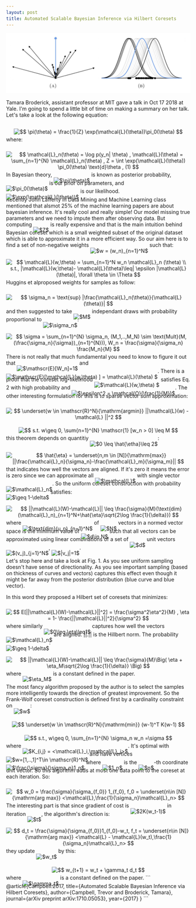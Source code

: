 ```yaml
---
layout: post
title: Automated Scalable Bayesian Inference via Hilbert Coresets
---
```

<img src="images/fig-1.png"/>

Tamara Broderick, assistant professor at MIT gave a talk in Oct 17 2018 at Yale. I'm going to spend a little bit of time on making a summary on her talk. 
Let's take a look at the following equation:

<p align="center"><img alt="$$&#10;\pi(\theta) = \frac{1}{Z} \exp(\mathcal{L}(\theta))\pi_0(\theta)&#10;$$" src="https://rawgit.com/dadashkarimi/dadashkarimi.github.io/master/svgs/91492ab74501760ebda77e5f23254365.svg?invert_in_darkmode" align="middle" width="179.81865pt" height="32.9901pt" style="position:relative;top:10px"/></p>
where:

<p align="center"><img alt="$$&#10;\mathcal{L}_n(\theta) = \log p(y_n| \theta) , \mathcal{L}(\theta) = \sum_{n=1}^{N} \mathcal{L}_n(\theta) , Z = \int \exp(\mathcal{L}(\theta)) \pi_0(\theta) \text{d}\theta , (1)&#10;$$" src="https://rawgit.com/dadashkarimi/dadashkarimi.github.io/master/svgs/3f0b8e49bf693641e0e805ce90c43fa0.svg?invert_in_darkmode" align="middle" width="482.5293pt" height="47.60745pt" style="position:relative;top:10px"/></p>

In Bayesian theory, <img alt="$\pi(\theta)$" src="https://rawgit.com/dadashkarimi/dadashkarimi.github.io/master/svgs/6fa7cd273b9dae03a6c405b96d9c5cbe.svg?invert_in_darkmode" align="middle" width="30.919185pt" height="24.6576pt" style="position:relative;top:10px"/> is known as posterior probability, <img alt="$\pi_0(\theta)$" src="https://rawgit.com/dadashkarimi/dadashkarimi.github.io/master/svgs/8aa9108c2200ae4076470ce9adb904d0.svg?invert_in_darkmode" align="middle" width="37.70382pt" height="24.6576pt" style="position:relative;top:10px"/> is our prior on parameters, and <img alt="$\exp(\mathcal{L}(\theta))$" src="https://rawgit.com/dadashkarimi/dadashkarimi.github.io/master/svgs/b1ea63db5d1b3e764e3cfe8b75e09a10.svg?invert_in_darkmode" align="middle" width="70.19661pt" height="24.6576pt" style="position:relative;top:10px"/> is our likelihood.  
Recently John Lafferty in Data Mining and Machine Learning class mentioned that alsmot 25% of the machine learning papers are about bayesian inference.
It's really cool and really simple! Our model missing true parameters and we need to impute them after observing data. 
But computing <img alt="$Z$" src="https://rawgit.com/dadashkarimi/dadashkarimi.github.io/master/svgs/5b51bd2e6f329245d425b8002d7cf942.svg?invert_in_darkmode" align="middle" width="12.351075pt" height="22.38192pt" style="position:relative;top:10px"/> is really expensive and that is the main intuition behind Bayesian coreset which is a small weighted subset of the original dataset which is able to approximate it in a more efficient way.
So our aim here is to find a set of non-negative weights <img alt="$w = (w_n)_{n=1}^N$" src="https://rawgit.com/dadashkarimi/dadashkarimi.github.io/master/svgs/e4cc989c959ee0093d4efba23ab9afc4.svg?invert_in_darkmode" align="middle" width="92.40033pt" height="27.65697pt" style="position:relative;top:10px"/> such that:

<p align="center"><img alt="$$&#10;\mathcal{L}(w,\theta) = \sum_{n=1}^N w_n \mathcal{L}_n (\theta) \\&#10;s.t., |\mathcal{L}(w,\theta)- \mathcal{L}(\theta)\leq| \epsilon |\mathcal{L}(\theta)|, \forall \theta \in \Theta&#10;$$" src="https://rawgit.com/dadashkarimi/dadashkarimi.github.io/master/svgs/99f551308ebf237eebb0a525e5192d26.svg?invert_in_darkmode" align="middle" width="434.12325pt" height="47.60745pt" style="position:relative;top:10px"/></p>

Huggins et alproposed weights for samples as follow:

<p align="center"><img alt="$$&#10;\sigma_n = \text{sup} |\frac{\mathcal{L}_n(\theta)}{\mathcal{L}(\theta)}|&#10;$$" src="https://rawgit.com/dadashkarimi/dadashkarimi.github.io/master/svgs/b90e505c55a193dba69775f325c397d6.svg?invert_in_darkmode" align="middle" width="119.330145pt" height="38.834895pt" style="position:relative;top:10px"/></p>

and then suggested to take <img alt="$M$" src="https://rawgit.com/dadashkarimi/dadashkarimi.github.io/master/svgs/fb97d38bcc19230b0acd442e17db879c.svg?invert_in_darkmode" align="middle" width="17.73981pt" height="22.46574pt" style="position:relative;top:10px"/> independant draws with probability proportional to <img alt="$\sigma_n$" src="https://rawgit.com/dadashkarimi/dadashkarimi.github.io/master/svgs/28cf960b1f96e750df70968130f6b0db.svg?invert_in_darkmode" align="middle" width="17.519205pt" height="14.15535pt" style="position:relative;top:10px"/>:

<p align="center"><img alt="$$&#10;\sigma = \sum_{n=1}^{N} \sigma_n, (M_1,..,M_N) \sim \text{Mult}(M, (\frac{\sigma_n}{\sigma})_{n=1}^{N})), W_n = \frac{\sigma}{\sigma_n} \frac{M_n}{M}&#10;$$" src="https://rawgit.com/dadashkarimi/dadashkarimi.github.io/master/svgs/2b0964934da890f84af138bedb519cdb.svg?invert_in_darkmode" align="middle" width="437.2269pt" height="47.60745pt" style="position:relative;top:10px"/></p>

There is not really that much fundamental you need to know to figure it out that <img alt="$\mathscr{E}[W_n]=1$" src="https://rawgit.com/dadashkarimi/dadashkarimi.github.io/master/svgs/fcdab563c7e2c08db88ec87357bdf89e.svg?invert_in_darkmode" align="middle" width="76.82466pt" height="24.6576pt" style="position:relative;top:10px"/> and <img alt="$\mathscr{E}[\mathcal{L}(w,\theta) ] = \mathcal{L}(\theta) $" src="https://rawgit.com/dadashkarimi/dadashkarimi.github.io/master/svgs/55f80d456ef09ccdfbafd873084115d6.svg?invert_in_darkmode" align="middle" width="128.242785pt" height="24.6576pt" style="position:relative;top:10px"/>.
There is a proof that the coreset log-likelihood <img alt="$\mathcal{L}(w,\theta) $" src="https://rawgit.com/dadashkarimi/dadashkarimi.github.io/master/svgs/9acd6d22f0da8977311fbbe36e7de4a7.svg?invert_in_darkmode" align="middle" width="51.81363pt" height="24.6576pt" style="position:relative;top:10px"/> satisfies Eq. 2 with high probability and <img alt="$\epsilon^2 = \mathcal{O}(\frac{1}{M})$" src="https://rawgit.com/dadashkarimi/dadashkarimi.github.io/master/svgs/1100b6e726fa96fc9584547b63daea13.svg?invert_in_darkmode" align="middle" width="80.008005pt" height="27.77577pt" style="position:relative;top:10px"/>.
The other interesting formulation for this is to sparse vector sum approximation:

<p align="center"><img alt="$$&#10;\underset{w \in \mathscr{R}^N}{\mathrm{argmin}} ||\mathcal{L}(w) - \mathcal{L} ||^2&#10;$$" src="https://rawgit.com/dadashkarimi/dadashkarimi.github.io/master/svgs/59248ffbbd0cbc63a8413863084a0082.svg?invert_in_darkmode" align="middle" width="142.854855pt" height="29.913675pt" style="position:relative;top:10px"/></p>
<p align="center"><img alt="$$&#10;s.t. w\geq 0, \sum{n=1}^{N} \mathscr{1} [w_n &gt; 0] \leq M&#10;$$" src="https://rawgit.com/dadashkarimi/dadashkarimi.github.io/master/svgs/42adb69ecfbec0c307269118f5b34796.svg?invert_in_darkmode" align="middle" width="259.24635pt" height="26.30166pt" style="position:relative;top:10px"/></p>
this theorem depends on quantitiy <img alt="$0 \leq \hat{\etha}\leq 2$" src="https://rawgit.com/dadashkarimi/dadashkarimi.github.io/master/svgs/54e235fec0678e136145da6f09c2eee1.svg?invert_in_darkmode" align="middle" width="60.273675pt" height="22.83138pt" style="position:relative;top:10px"/>:

<p align="center"><img alt="$$&#10;\hat{\eta} = \underset{n,m \in [N]}{\mathrm{max}} ||\frac{\mathcal{L}_n}{\sigma_n}-\frac{\mathcal{L}_m}{\sigma_m}||&#10;$$" src="https://rawgit.com/dadashkarimi/dadashkarimi.github.io/master/svgs/648108588ff502a28395cd39c10ae317.svg?invert_in_darkmode" align="middle" width="172.6692pt" height="36.600135pt" style="position:relative;top:10px"/></p>
that indicates how well the vectors are aligned. If it's zero it means the error is zero since we can approximate all <img alt="$\mathcal{L}$" src="https://rawgit.com/dadashkarimi/dadashkarimi.github.io/master/svgs/47291815667dfe5994c54805102e144b.svg?invert_in_darkmode" align="middle" width="11.337975pt" height="22.46574pt" style="position:relative;top:10px"/> with single vector  <img alt="$\mathcal{L}_n$" src="https://rawgit.com/dadashkarimi/dadashkarimi.github.io/master/svgs/1818eca8fbb5a307ec0f5436121fd2b2.svg?invert_in_darkmode" align="middle" width="19.46406pt" height="22.46574pt" style="position:relative;top:10px"/>. 
So the uniform coreset construction with probability <img alt="$\geq 1-\delta$" src="https://rawgit.com/dadashkarimi/dadashkarimi.github.io/master/svgs/439d02a63594f85ba6b9263ef6057948.svg?invert_in_darkmode" align="middle" width="53.59002pt" height="22.83138pt" style="position:relative;top:10px"/> satisfies:

<p align="center"><img alt="$$&#10;||\mathcal{L}(W)-\mathcal{L}|| \leq \frac{\sigma}{M}(\text{dim}(\mathcal{L}_n)_{n=1}^N+\hat{\eta}\sqrt{2\log \frac{1}{\delta}})&#10;$$" src="https://rawgit.com/dadashkarimi/dadashkarimi.github.io/master/svgs/51de9d63236bc70122f825efcff70b0a.svg?invert_in_darkmode" align="middle" width="326.45085pt" height="39.45249pt" style="position:relative;top:10px"/></p>

where <img alt="$\text{dim}(u_n)_{n=1}^N$" src="https://rawgit.com/dadashkarimi/dadashkarimi.github.io/master/svgs/68592ae4d05130e4fc75690abb2a82e7.svg?invert_in_darkmode" align="middle" width="83.310975pt" height="27.65697pt" style="position:relative;top:10px"/> of <img alt="$N$" src="https://rawgit.com/dadashkarimi/dadashkarimi.github.io/master/svgs/f9c4988898e7f532b9f826a75014ed3c.svg?invert_in_darkmode" align="middle" width="14.94405pt" height="22.38192pt" style="position:relative;top:10px"/> vectors in a normed vector space is the minimum value of <img alt="$d\in N$" src="https://rawgit.com/dadashkarimi/dadashkarimi.github.io/master/svgs/d4f3107d7bd94831a02b4d84d883972d.svg?invert_in_darkmode" align="middle" width="43.64712pt" height="22.83138pt" style="position:relative;top:10px"/> such that all vectors can be approximated using linear combinations of a set of <img alt="$d$" src="https://rawgit.com/dadashkarimi/dadashkarimi.github.io/master/svgs/2103f85b8b1477f430fc407cad462224.svg?invert_in_darkmode" align="middle" width="8.556075pt" height="22.83138pt" style="position:relative;top:10px"/> unit vectors <img alt="$(v_j)_{j=1}^N$" src="https://rawgit.com/dadashkarimi/dadashkarimi.github.io/master/svgs/aeb96d324f25e322cf5ff8421d01f4fb.svg?invert_in_darkmode" align="middle" width="50.428455pt" height="27.65697pt" style="position:relative;top:10px"/>, <img alt="$|v_j|=1$" src="https://rawgit.com/dadashkarimi/dadashkarimi.github.io/master/svgs/ac1625745434a3a019e26e2c8e6b5a34.svg?invert_in_darkmode" align="middle" width="54.16389pt" height="24.6576pt" style="position:relative;top:10px"/>.

Let's stop here and take a look at Fig. 1. As you see uniform sampling doesn't have sense of directionality. As you see important sampling (based on thickness of curves and vectors) captures this effect even though it might be far away from the posterior distribution (blue curve and blue vector).

In this word they proposed a Hilbert set of coresets that minimizes:
<p align="center"><img alt="$$&#10;E[||\mathcal{L}(W)-\mathcal{L}||^2] = \frac{\sigma^2\eta^2}{M} , \eta = 1- \frac{||\mathcal{L}||^2}{\sigma^2}&#10;$$" src="https://rawgit.com/dadashkarimi/dadashkarimi.github.io/master/svgs/8463ff1a57d54b89ac2e83d83d5ee6cd.svg?invert_in_darkmode" align="middle" width="285.7965pt" height="35.777445pt" style="position:relative;top:10px"/></p>
where similarly <img alt="$0\leq \eta\leq1$" src="https://rawgit.com/dadashkarimi/dadashkarimi.github.io/master/svgs/b6831d4e89460a5073e7e64846da9748.svg?invert_in_darkmode" align="middle" width="69.025605pt" height="21.18732pt" style="position:relative;top:10px"/> captures how well the vectors <img alt="$\mathcal{L}_n$" src="https://rawgit.com/dadashkarimi/dadashkarimi.github.io/master/svgs/1818eca8fbb5a307ec0f5436121fd2b2.svg?invert_in_darkmode" align="middle" width="19.46406pt" height="22.46574pt" style="position:relative;top:10px"/> are aligned. ||.|| is the Hillbert norm.
The probability <img alt="$\geq 1-\delta$" src="https://rawgit.com/dadashkarimi/dadashkarimi.github.io/master/svgs/439d02a63594f85ba6b9263ef6057948.svg?invert_in_darkmode" align="middle" width="53.59002pt" height="22.83138pt" style="position:relative;top:10px"/>:

<p align="center"><img alt="$$&#10;||\mathcal{L}(W)-\mathcal{L}|| \leq \frac{\sigma}{M}\Big( \eta + \eta_M\sqrt{2\log \frac{1}{\delta}} \Big)&#10;$$" src="https://rawgit.com/dadashkarimi/dadashkarimi.github.io/master/svgs/cd90481f69ce1f1dd55dbb606ac69bc9.svg?invert_in_darkmode" align="middle" width="269.99445pt" height="39.45249pt" style="position:relative;top:10px"/></p>
where <img alt="$\eta_M$" src="https://rawgit.com/dadashkarimi/dadashkarimi.github.io/master/svgs/30c082a2a14c1eb21b57d77cd0caf723.svg?invert_in_darkmode" align="middle" width="21.931635pt" height="14.15535pt" style="position:relative;top:10px"/> is a constant defined in the paper. 

The most fancy algorithm proposed by the author is to select the samples more intelligently towards the direction of greatest improvement. So the Frank-Wolf coreset construction is defined first by a cardinality constraint on <img alt="$w$" src="https://rawgit.com/dadashkarimi/dadashkarimi.github.io/master/svgs/31fae8b8b78ebe01cbfbe2fe53832624.svg?invert_in_darkmode" align="middle" width="12.21099pt" height="14.15535pt" style="position:relative;top:10px"/>:

<p align="center"><img alt="$$&#10;\underset{w \in \mathscr{R}^N}{\mathrm{min}} (w-1)^T K(w-1)&#10;$$" src="https://rawgit.com/dadashkarimi/dadashkarimi.github.io/master/svgs/44af8eee94cf067021314782aa9c889a.svg?invert_in_darkmode" align="middle" width="171.30465pt" height="27.16494pt" style="position:relative;top:10px"/></p>
<p align="center"><img alt="$$&#10;s.t., w\geq 0, \sum_{n=1}^{N} \sigma_n w_n =\sigma&#10;$$" src="https://rawgit.com/dadashkarimi/dadashkarimi.github.io/master/svgs/f7f9245b91615ab70248477521fcea9e.svg?invert_in_darkmode" align="middle" width="178.20165pt" height="47.60745pt" style="position:relative;top:10px"/></p>
where <img alt="$K_{i,j} = &lt;\mathcal{L}_i,\mathcal{L}_j&gt;$" src="https://rawgit.com/dadashkarimi/dadashkarimi.github.io/master/svgs/31ea30a047ee5a8eb6d0257568b8bb60.svg?invert_in_darkmode" align="middle" width="123.878205pt" height="22.46574pt" style="position:relative;top:10px"/>. It's optimal with <img alt="$w=[1,..,1]^T\in \mathscr{R}^N$" src="https://rawgit.com/dadashkarimi/dadashkarimi.github.io/master/svgs/4b5b92c0265e5d39daa40ef74a7c8ace.svg?invert_in_darkmode" align="middle" width="138.14493pt" height="27.65697pt" style="position:relative;top:10px"/> and have vertices <img alt="$\frac{\sigma}{\sigma_n}1_n$" src="https://rawgit.com/dadashkarimi/dadashkarimi.github.io/master/svgs/da3d97677864de1c68e094072a3d2e69.svg?invert_in_darkmode" align="middle" width="33.996765pt" height="22.85349pt" style="position:relative;top:10px"/> where <img alt="$1_n$" src="https://rawgit.com/dadashkarimi/dadashkarimi.github.io/master/svgs/d711aabe1ffe4eb1668aa065cf89a496.svg?invert_in_darkmode" align="middle" width="16.34523pt" height="21.18732pt" style="position:relative;top:10px"/> is the <img alt="$n$" src="https://rawgit.com/dadashkarimi/dadashkarimi.github.io/master/svgs/55a049b8f161ae7cfeb0197d75aff967.svg?invert_in_darkmode" align="middle" width="9.83004pt" height="14.10255pt" style="position:relative;top:10px"/>-th coordinate unit vector. 
So this algorithm adds at most one data point to the coreset at each iteration. So:

<p align="center"><img alt="$$&#10;w_0 = \frac{\sigma}{\sigma_{f_0}} 1_{f_0}, f_0 = \underset{n\in [N]}{\mathrm{arg max}}  &lt;\mathcal{L},\frac{1}{\sigma_n}\mathcal{L}_n&gt;&#10;$$" src="https://rawgit.com/dadashkarimi/dadashkarimi.github.io/master/svgs/2f6ddd86537173943332a25e000090b8.svg?invert_in_darkmode" align="middle" width="288.51405pt" height="39.15714pt" style="position:relative;top:10px"/></p>

The interesting part is that since gradient of cost is <img alt="$2K(w_t-1)$" src="https://rawgit.com/dadashkarimi/dadashkarimi.github.io/master/svgs/c89060f2f2b1253a87e93a494c6fa952.svg?invert_in_darkmode" align="middle" width="82.0083pt" height="24.6576pt" style="position:relative;top:10px"/> in iteration <img alt="$t$" src="https://rawgit.com/dadashkarimi/dadashkarimi.github.io/master/svgs/4f4f4e395762a3af4575de74c019ebb5.svg?invert_in_darkmode" align="middle" width="5.9361555pt" height="20.22207pt" style="position:relative;top:10px"/>, the algorithm's direction is:

<p align="center"><img alt="$$&#10;d_t = \frac{\sigma}{\sigma_{f_0}}1_{f_0}-w_t,  f_t = \underset{n\in [N]}{\mathrm{arg max}}  &lt;\mathcal{L} - \mathcal{L}(w_t),\frac{1}{\sigma_n}\mathcal{L}_n&gt;&#10;$$" src="https://rawgit.com/dadashkarimi/dadashkarimi.github.io/master/svgs/e8e653a9a15f35d3e3cd4590b8fa2a58.svg?invert_in_darkmode" align="middle" width="381.546pt" height="39.15714pt" style="position:relative;top:10px"/></p>

they update <img alt="$w_t$" src="https://rawgit.com/dadashkarimi/dadashkarimi.github.io/master/svgs/dde30cc90adc3d7de889d34c65ca6f25.svg?invert_in_darkmode" align="middle" width="16.7343pt" height="14.15535pt" style="position:relative;top:10px"/> by this:
<p align="center"><img alt="$$&#10;w_{t+1} = w_t + \gamma_t d_t&#10;$$" src="https://rawgit.com/dadashkarimi/dadashkarimi.github.io/master/svgs/7d1a3592ad9f1ff98d777261455284b3.svg?invert_in_darkmode" align="middle" width="121.5852pt" height="15.2511315pt" style="position:relative;top:10px"/></p>
where <img alt="$\gamma_t$" src="https://rawgit.com/dadashkarimi/dadashkarimi.github.io/master/svgs/69304177ce432541b67b103783dfade3.svg?invert_in_darkmode" align="middle" width="13.47654pt" height="14.15535pt" style="position:relative;top:10px"/> is a constant defined on the paper. 
```
@article{Campbell:2017,
  title={Automated Scalable Bayesian Inference via Hilbert Coresets},
  author={Campbell, Trevor and Broderick, Tamara},
  journal={arXiv preprint arXiv:1710.05053},
  year={2017}
}
```
